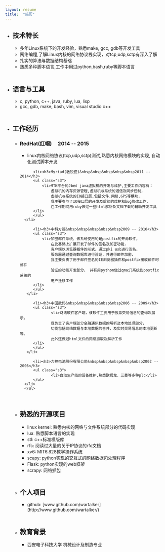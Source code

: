 ```yaml
---
layout: resume
title:  "简历"
---
```


<ul class="s1">
  <li><h2>技术特长</h2>
      <ul class="s2">
          <li>多年Linux系统下的开发经验，熟悉make, gcc, gdb等开发工具
          <li>网络编程,了解Linux内核的网络协议栈实现，对tcp,udp,sctp有深入了解
          <li>扎实的算法与数据结构基础</li>
	  <li>熟悉多种脚本语言,工作中用过python,bash,ruby等脚本语言
      </ul>
  </li>
  <br />

   <li><h2>语言与工具</h2>
       <ul class="s2">
	  <li>c, python, c++, java, ruby, lua, lisp</li>
          <li>gcc, gdb, make, bash, vim, visual studio c++</li>
	</ul>
   </li>
   <br />

  <li><h2>工作经历</h2>
      <ul class="s2">
          <li><h3>RedHat(红帽)&nbsp&nbsp&nbsp&nbsp&nbsp2014 -- 2015</h3>
	      <ul class="s3">
                  <li>linux内核网络协议(tcp,udp,sctp)测试,熟悉内核网络模块的实现,
	              自动化测试脚本开发
		  </li>
	      </ul>
	  </li>

          <li><h3>Myriad(敏锐德)&nbsp&nbsp&nbsp&nbsp&nbsp2011 -- 2014</h3>
	      <ul class="s3">
	          <li>MTK平台的Jbed java虚拟机的开发与维护,主要工作内容有：
	              虚拟机的内存资源管理,虚拟机与系统的通信及同步控制，
	              虚拟机与系统的IO接口层,包括文件,网络,GPS等模块，
	              我主要参与了IO接口层的开发及后续的维护和bug修改工作，
	              在工作期间用ruby做过一些html解析及文档下载的辅助开发工具
		  </li>
	      </ul>
	  </li>

          <li><h3>中科方德&nbsp&nbsp&nbsp&nbsp&nbsp2009 -- 2010</h3>
	      <ul class="s3">
	          <li>加密邮件系统，该系统使用的是postfix的开源软件，
	              在此基础上扩展开发了邮件的签名及加密功能，
	              客户端以浏览器插件的形式，通过pki usb进行签名，
	              服务器通过查询数据库进行验证，并进行邮件加密，
	              我主要负责了用于邮件签名的IE浏览器插件和postfix接收邮件时邮件
	              验证的功能开发部分， 并有用python做过qmail系统到postfix系统的
	              用户迁移工作
		  </li>
	      </ul>
	   </li>

          <li><h3>中国数码&nbsp&nbsp&nbsp&nbsp&nbsp2006 -- 2009</h3>
	      <ul class="s3">
                  <li>财讯软件客户端，该软件主要用于股票交易信息的查询及展示。
	              我负责了客户端部分金融通讯数据的解析及本地处理部分，  
	              功能包括网络数据与本地数据的合并，及实时交易信息的本地更新等。
	              此外还做过html文件的网络抓取及解析工作
		  </li>
	      </ul>
	   </li>

          <li><h3>力神电池股份有限公司&nbsp&nbsp&nbsp&nbsp&nbsp2002 -- 2005</h3>
	      <ul class="s3">
                  <li>自动生产线的设备维护,熟悉欧姆龙、三菱等多种plc</li>
	      </ul>
	  </li>
      </ul>
  </li>
  <br />

  <li><h2>熟悉的开源项目</h2>
       <ul class="s2">
          <li>linux kernel: 熟悉内核的网络与文件系统部分的代码实现</li>
          <li>lua: 熟悉脚本语言的实现</li>
          <li>stl: c++标准模版库</li>
          <li>rfc: 阅读过大量的关于IP协议的rfc文档</li>
          <li>xv6: MIT6.828教学操作系统</li>
          <li>scapy: python实现的交互式的网络数据包处理程序
          <li>Flask: python实现的web框架</li>
          <li>scrapy: 网络抓包</li>
       </ul>
  </li>
  <br />

  <li><h2>个人项目</h2>
      <ul class="s2">
          <li>github: [www.github.com/wartalker](http://www.github.com/wartalker/)</li>
      </ul>
  </li>
  <br />

  <li><h2>教育背景</h2>
      <ul class="s2">
         <li>西安电子科技大学 机械设计及制造专业</li>
      </ul>
   </li>
</ul>
